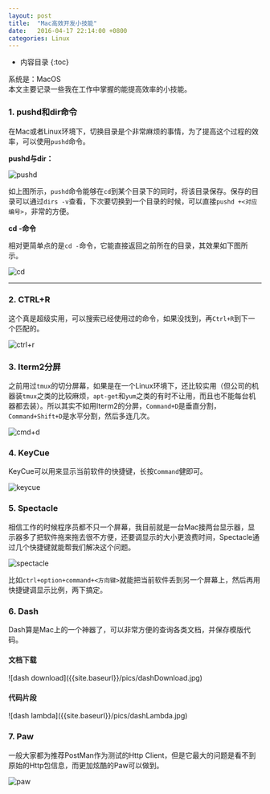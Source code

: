 ```yaml
---
layout: post
title:  "Mac高效开发小技能"
date:   2016-04-17 22:14:00 +0800
categories: Linux
---
```

* 内容目录
{:toc}

系统是：MacOS  
本文主要记录一些我在工作中掌握的能提高效率的小技能。

### 1\. pushd和dir命令

在Mac或者Linux环境下，切换目录是个非常麻烦的事情，为了提高这个过程的效率，可以使用`pushd`命令。

<b>pushd与dir：</b>

![pushd]({{site.baseurl}}/pics/pushd.png)  

如上图所示，`pushd`命令能够在`cd`到某个目录下的同时，将该目录保存。保存的目录可以通过`dirs -v`查看，下次要切换到一个目录的时候，可以直接`pushd +<对应编号>`，非常的方便。

<b>cd -命令</b>

相对更简单点的是`cd -`命令，它能直接返回之前所在的目录，其效果如下图所示。

![cd]({{site.baseurl}}/pics/cd.png)

---

### 2\. CTRL+R

这个真是超级实用，可以搜索已经使用过的命令，如果没找到，再`Ctrl+R`到下一个匹配的。

![ctrl+r]({{site.baseurl}}/pics/ctrlr.png)

### 3\. Iterm2分屏

之前用过`tmux`的切分屏幕，如果是在一个Linux环境下，还比较实用（但公司的机器装`tmux`之类的比较麻烦，`apt-get`和`yum`之类的有时不让用，而且也不能每台机器都去装）。所以其实不如用Iterm2的分屏，`Command+D`是垂直分割，`Command+Shift+D`是水平分割，然后多连几次。

![cmd+d]({{site.baseurl}}/pics/cmdd.png)

### 4\. KeyCue

KeyCue可以用来显示当前软件的快捷键，长按`Command`健即可。

![keycue]({{site.baseurl}}/pics/keycue.png)

### 5\. Spectacle

相信工作的时候程序员都不只一个屏幕，我目前就是一台Mac接两台显示器，显示器多了把软件拖来拖去很不方便，还要调显示的大小更浪费时间，Spectacle通过几个快捷键就能帮我们解决这个问题。

![spectacle]({{site.baseurl}}/pics/spectacle.png)

比如`ctrl+option+command+<方向键>`就能把当前软件丢到另一个屏幕上，然后再用快捷键调显示比例，两下搞定。

### 6\. Dash

Dash算是Mac上的一个神器了，可以非常方便的查询各类文档，并保存模版代码。

<h4>文档下载</h4>
![dash download]({{site.baseurl}}/pics/dashDownload.jpg)
<h4>代码片段</h4>
![dash lambda]({{site.baseurl}}/pics/dashLambda.jpg)

### 7\. Paw

一般大家都为推荐PostMan作为测试的Http Client，但是它最大的问题是看不到原始的Http包信息，而更加炫酷的Paw可以做到。

![paw]({{site.baseurl}}/pics/paw.jpg)
